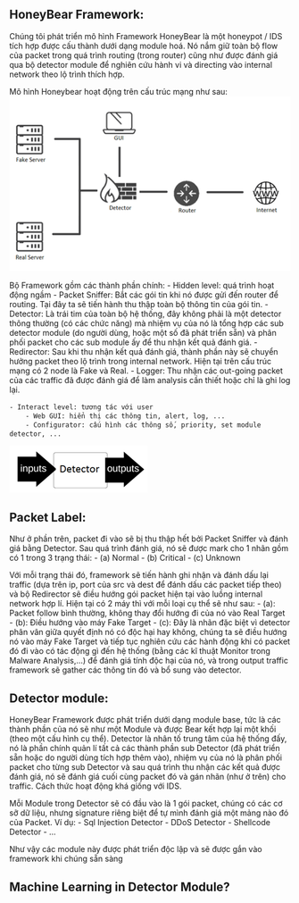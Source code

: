 ## HoneyBear Framework:
Chúng tôi phát triển mô hình Framework HoneyBear là một honeypot / IDS tích hợp được cấu thành dưới dạng module hoá. Nó nắm giữ toàn bộ flow của packet trong quá trình routing (trong router) cũng như được đánh giá qua bộ detector module để nghiên cứu hành vi và directing vào internal network theo lộ trình thích hợp.

Mô hình Honeybear hoạt động trên cấu trúc mạng như sau:
![GitHub Logo](/infrastructure.png)

Bộ Framework gồm các thành phần chính:
	- Hidden level: quá trình hoạt động ngầm
		- Packet Sniffer: Bắt các gói tin khi nó được gửi đến router để routing. Tại đây ta sẽ tiến hành thu thập toàn bộ thông tin của gói tin.
		- Detector: Là trái tim của toàn bộ hệ thống, đây không phải là một detector thông thường (có các chức năng) mà nhiệm vụ của nó là tổng hợp các sub detector module (do người dùng, hoặc một số đã phát triển sẵn) và phân phối packet cho các sub module ấy để thu nhận kết quả đánh giá.
		- Redirector: Sau khi thu nhận kết quả đánh giá, thành phần này sẽ chuyển hưởng packet theo lộ trình trong internal network. Hiện tại trên cấu trúc mạng có 2 node là Fake và Real.
		- Logger: Thu nhận các out-going packet của các traffic đã được đánh giá để làm analysis cần thiết hoặc chỉ là ghi log lại.

	- Interact level: tương tác với user
		- Web GUI: hiển thị các thông tin, alert, log, ...
		- Configurator: cấu hình các thông số, priority, set module detector, ...

![GitHub Logo](/flow.png)

## Packet Label:
Như ở phần trên, packet đi vào sẽ bị thu thập hết bởi Packet Sniffer và đánh giá bằng Detector. Sau quá trình đánh giá, nó sẽ được mark cho 1 nhãn gồm có 1 trong 3 trạng thái:
	- (a) Normal
	- (b) Critical
	- (c) Unknown

Với mỗi trạng thái đó, framework sẽ tiến hành ghi nhận và đánh dấu lại traffic (dựa trên ip, port của src và dest để đánh dấu các packet tiếp theo) và bộ Redirector sẽ điều hướng gói packet hiện tại vào luồng internal network hợp lí. Hiện tại có 2 máy thì với mỗi loại cụ thể sẽ như sau:
	- (a): Packet follow bình thường, không thay đổi hướng đi của nó vào Real Target
	- (b): Điều hướng vào máy Fake Target
	- (c): Đây là nhãn đặc biệt vì detector phân vân giữa quyết định nó có độc hại hay không, chúng ta sẽ điều hướng nó vào máy Fake Target và tiếp tục nghiên cứu các hành động khi có packet đó đi vào có tác động gì đến hệ thống (bằng các kĩ thuật Monitor trong Malware Analysis,...) để đánh giá tính độc hại của nó, và trong output traffic framework sẽ gather các thông tin đó và bổ sung vào detector.

## Detector module:
HoneyBear Framework được phát triển dưới dạng module base, tức là các thành phần của nó sẽ như một Module và được Bear kết hợp lại một khối (theo một cấu hình cụ thể). Detector là nhân tố trung tâm của hệ thống đấy, nó là phần chính quản lí tất cả các thành phần sub Detector (đã phát triển sẵn hoặc do người dùng tích hợp thêm vào), nhiệm vụ của nó là phân phối packet cho từng sub Detector và sau quá trình thu nhận các kết quả được đánh giá, nó sẽ đánh giá cuối cùng packet đó và gán nhãn (như ở trên) cho traffic. Cách thức hoạt động khá giống với IDS.

Mỗi Module trong Detector sẽ có đầu vào là 1 gói packet, chúng có các cơ sỡ dữ liệu, nhưng signature riêng biệt để tự mình đánh giá một mảng nào đó của Packet. Ví dụ:
	- Sql Injection Detector
	- DDoS Detector
	- Shellcode Detector
	- ...

Như vậy các module này được phát triển độc lập và sẽ được gắn vào framework khi chúng sẵn sàng

## Machine Learning in Detector Module?